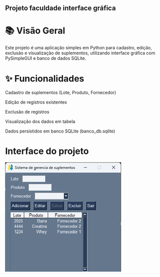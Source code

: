 ## Projeto faculdade interface gráfica

# 📚 Visão Geral
Este projeto é uma aplicação simples em Python para cadastro, edição, exclusão e visualização de suplementos, utilizando interface gráfica com PySimpleGUI e banco de dados SQLite.

# ✨ Funcionalidades
Cadastro de suplementos (Lote, Produto, Fornecedor)

Edição de registros existentes

Exclusão de registros

Visualização dos dados em tabela

Dados persistidos em banco SQLite (banco_db.sqlite)

# Interface do projeto

![Interface do Projeto](front.png)